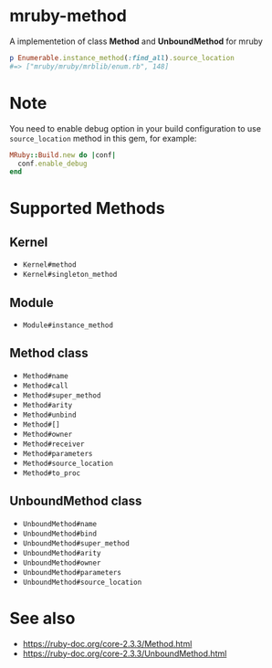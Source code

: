 mruby-method
===

A implementetion of class **Method** and **UnboundMethod** for mruby

```ruby
p Enumerable.instance_method(:find_all).source_location
#=> ["mruby/mruby/mrblib/enum.rb", 148]
```

# Note

You need to enable debug option in your build configuration to use
`source_location` method in this gem, for example:

```ruby
MRuby::Build.new do |conf|
  conf.enable_debug
end
```

# Supported Methods

## Kernel

- `Kernel#method`
- `Kernel#singleton_method`

## Module

- `Module#instance_method`

## Method class

- `Method#name`
- `Method#call`
- `Method#super_method`
- `Method#arity`
- `Method#unbind`
- `Method#[]`
- `Method#owner`
- `Method#receiver`
- `Method#parameters`
- `Method#source_location`
- `Method#to_proc`

## UnboundMethod class

- `UnboundMethod#name`
- `UnboundMethod#bind`
- `UnboundMethod#super_method`
- `UnboundMethod#arity`
- `UnboundMethod#owner`
- `UnboundMethod#parameters`
- `UnboundMethod#source_location`

# See also

- https://ruby-doc.org/core-2.3.3/Method.html
- https://ruby-doc.org/core-2.3.3/UnboundMethod.html
